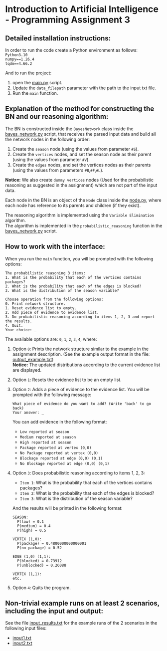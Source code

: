 # Introduction to Artificial Intelligence - Programming Assignment 3

## Detailed installation instructions:

In order to run the code create a Python environment as follows: \
`Python3.10` \
`numpy==1.26.4` \
`tqdm==4.66.2`

And to run the project:
1. open the [main.py](src/main.py) script.
2. Update the `data_filepath` parameter with the path to the input txt file.
3. Run the `main` function.

## Explanation of the method for constructing the BN and our reasoning algorithm:

The BN is constructed inside the `BayesNetwork` class inside the [bayes_network.py](src%2Fbayes_network.py) script,
that receives the parsed input data and build all the network nodes in the following order:
1. Create the `season` node 
   (using the values from parameter `#S`).
2. Create the `vertices` nodes, and set the season node as their parent
   (using the values from parameter `#V`).
3. Create the `edges` nodes, and set the vertices nodes as their parents
   (using the values from parameters `#B`,`#F`,`#L`).

**Notice:** We also create `dummy vertices` nodes (Used for the probabilistic reasoning as suggested in the assignment)
which are not part of the input data. 

Each node in the BN is an object of the `Node` class inside the [node.py](src%2Fnode.py),
where each node has reference to its parents and children (if they exist).

The reasoning algorithm is implemented using the `Variable Elimination` algorithm.\
The algorithm is implemented in the `probabilistic_reasoning` function in the 
[bayes_network.py](src%2Fbayes_network.py) script.

## How to work with the interface:

When you run the `main` function, you will be prompted with the following options:
```
The probabilistic reasoning 3 items:
1. What is the probability that each of the vertices contains packages?
2. What is the probability that each of the edges is blocked?
3. What is the distribution of the season variable?

Choose operation from the following options:
0. Print network structure.
1. Reset evidence list to empty.
2. Add piece of evidence to evidence list.
3. Do probabilistic reasoning according to items 1, 2, 3 and report the results.
4. Quit.
Your choice: _
```

The available options are: `0`, `1`, `2`, `3`, `4`, where:
1. Option `0`: Prints the network structure similar to the example in the assignment description.
   (See the example output format in the file: [output_example.txt](input%2Foutput_example.txt))\
   **Notice:** The updated distributions according to the current evidence list are displayed.
2. Option `1`: Resets the evidence list to be an empty list.
3. Option `2`: Adds a piece of evidence to the evidence list.
   You will be prompted with the following message:
   ```
   What piece of evidence do you want to add? (Write 'back' to go back)
   Your answer: _
   ```
   You can add evidence in the following format:
   - `Low reported at season`
   - `Medium reported at season`
   - `High reported at season`
   - `Package reported at vertex (0,0)`
   - `No Package reported at vertex (0,0)`
   - `Blockage reported at edge (0,0) (0,1)`
   - `No Blockage reported at edge (0,0) (0,1)`
4. Option `3`: Does probabilistic reasoning according to items 1, 2, 3:
   - `Item 1`: What is the probability that each of the vertices contains packages?
   - `Item 2`: What is the probability that each of the edges is blocked?
   - `Item 3`: What is the distribution of the season variable?
   
   And the results will be printed in the following format:
   ```
   SEASON:
     P(low) = 0.1
     P(medium) = 0.4
     P(high) = 0.5
   
   VERTEX (1,0):
     P(package) = 0.4800000000000001
     P(no package) = 0.52
   
   EDGE (1,0) (1,1):
     P(blocked) = 0.73912
     P(unblocked) = 0.26088
   
   VERTEX (1,1):
   etc.
   ```
5. Option `4`: Quits the program.

## Non-trivial example runs on at least 2 scenarios, including the input and output:

See the file [input_results.txt](input_results.txt) for the example runs of the 2 scenarios 
in the following input files:
- [input1.txt](input%2Finput1.txt)
- [input2.txt](input%2Finput2.txt)